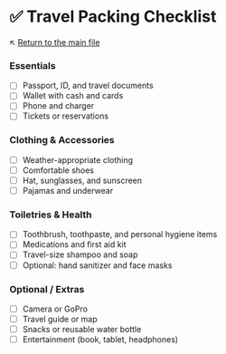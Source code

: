 # ✅ Travel Packing Checklist

↖️ [Return to the main file](../README.md)

### Essentials

- [ ] Passport, ID, and travel documents
- [ ] Wallet with cash and cards
- [ ] Phone and charger
- [ ] Tickets or reservations

### Clothing & Accessories

- [ ] Weather-appropriate clothing
- [ ] Comfortable shoes
- [ ] Hat, sunglasses, and sunscreen
- [ ] Pajamas and underwear

### Toiletries & Health

- [ ] Toothbrush, toothpaste, and personal hygiene items
- [ ] Medications and first aid kit
- [ ] Travel-size shampoo and soap
- [ ] Optional: hand sanitizer and face masks

### Optional / Extras

- [ ] Camera or GoPro
- [ ] Travel guide or map
- [ ] Snacks or reusable water bottle
- [ ] Entertainment (book, tablet, headphones)
